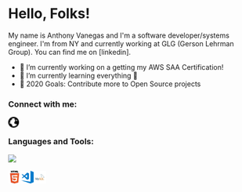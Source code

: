 # Hello, Folks! 

My name is Anthony Vanegas and I'm a software developer/systems engineer. I'm from NY and currently working at GLG (Gerson Lehrman Group). You can find me on [linkedin].

- 🔭 I’m currently working on a getting my AWS SAA Certification!
- 🌱 I’m currently learning everything 🤣
- 🥅 2020 Goals: Contribute more to Open Source projects

### Connect with me:
[<img align="left" alt="anthonyvanegas.com" width="22px" src="https://raw.githubusercontent.com/iconic/open-iconic/master/svg/globe.svg" />](http://anthonyvanegas.com)

<br>

### Languages and Tools: 
![](https://img.shields.io/badge/OS-Microsoft-informational?style=flat-square&logo=Microsoft&logoColor=white&color=2bbc8a)

<a href=""><img align="left" alt="HTML5" width="26px" src="https://raw.githubusercontent.com/github/explore/80688e429a7d4ef2fca1e82350fe8e3517d3494d/topics/html/html.png" /></a>
<a href=""><img align="left" alt="Visual Studio Code" width="26px" src="https://raw.githubusercontent.com/github/explore/80688e429a7d4ef2fca1e82350fe8e3517d3494d/topics/visual-studio-code/visual-studio-code.png" /></a>
<a href=""><img align="left" alt="MySQL" width="26px" src="https://raw.githubusercontent.com/github/explore/80688e429a7d4ef2fca1e82350fe8e3517d3494d/topics/mysql/mysql.png" /></a>